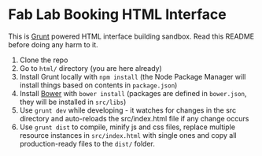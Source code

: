 Fab Lab Booking HTML Interface
==============================

This is [Grunt](http://gruntjs.com) powered HTML interface building sandbox. Read this README before doing any harm to it.

1. Clone the repo
2. Go to `html/` directory (you are here already)
3. Install Grunt locally with `npm install` (the Node Package Manager will install things based on contents in `package.json`)
4. Install [Bower](http://bower.io) with `bower install` (packages are defined in `bower.json`, they will be installed in `src/libs`)
5. Use `grunt dev` while developing - it watches for changes in the src directory and auto-reloads the src/index.html file if any change occurs
6. Use `grunt dist` to compile, minify js and css files, replace multiple resource instances in `src/index.html` with single ones and copy all production-ready files to the `dist/` folder.
